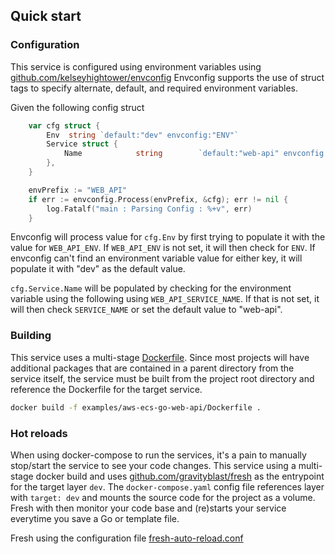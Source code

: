 

## Quick start

### Configuration 
This service is configured using environment variables using [github.com/kelseyhightower/envconfig](https://github.com/kelseyhightower/envconfig) 
Envconfig supports the use of struct tags to specify alternate, default, and required environment variables.

Given the following config struct
```go
	var cfg struct {
		Env  string `default:"dev" envconfig:"ENV"`
		Service struct {
			Name            string        `default:"web-api" envconfig:"SERVICE_NAME"`
        },
    }

    envPrefix := "WEB_API"
	if err := envconfig.Process(envPrefix, &cfg); err != nil {
		log.Fatalf("main : Parsing Config : %+v", err)
	}
```


Envconfig will process value for `cfg.Env` by first trying to populate it with the value for `WEB_API_ENV`. If `WEB_API_ENV` 
is not set, it will then check for `ENV`. If envconfig can't find an environment variable value for either key, it will 
populate it with "dev" as the default value. 

`cfg.Service.Name` will be populated by checking for the environment variable using the following using `WEB_API_SERVICE_NAME`. 
 If that is not set, it will then check `SERVICE_NAME` or set the default value to "web-api".


### Building 

This service uses a multi-stage [Dockerfile](https://gitlab.com/geeks-accelerator/oss/devops/blob/master/examples/aws-ecs-go-web-api/Dockerfile).
Since most projects will have additional packages that are contained in a parent directory from the service itself, the 
service must be built from the project root directory and reference the Dockerfile for the target service.  

```bash
docker build -f examples/aws-ecs-go-web-api/Dockerfile .
```

### Hot reloads 
When using docker-compose to run the services, it's a pain to manually stop/start the service to see your code changes. 
This service using a multi-stage docker build and uses [github.com/gravityblast/fresh](https://github.com/gravityblast/fresh) 
as the entrypoint for the target layer `dev`. The `docker-compose.yaml` config file references layer with `target: dev` 
and mounts the source code for the project as a volume. Fresh with then monitor your code base and (re)starts your 
service everytime you save a Go or template file. 

Fresh using the configuration file [fresh-auto-reload.conf](https://gitlab.com/geeks-accelerator/oss/devops/blob/master/configs/fresh-auto-reload.conf)
